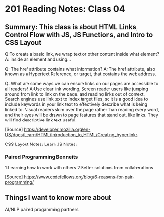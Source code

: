# 201 Reading Notes: Class 04

## Summary: This class is about HTML Links, Control Flow with JS, JS Functions, and Intro to CSS Layout

Q:To create a basic link, we wrap text or other content inside what element?
A:  inside an <a> element and using...

Q: The href attribute contains what information?
A: The href attribute, also known as a Hypertext Reference, or target, that contains the web address.

Q: What are some ways we can ensure links on our pages are accessible to all readers?
A:Use clear link wording, Screen reader users like jumping around from link to link on the page, and reading links out of context.
Search engines use link text to index target files, so it is a good idea to include keywords in your link text to effectively describe what is being linked to.
Visual readers skim over the page rather than reading every word, and their eyes will be drawn to page features that stand out, like links. They will find descriptive link text useful.

[Source] <https://developer.mozilla.org/en-US/docs/Learn/HTML/Introduction_to_HTML/Creating_hyperlinks>

CSS Layout Notes:
Learn JS Notes:

### Paired Programming Benneits

1.Learning how to work with others
2.Better solutions from collaberations

[Source] <https://www.codefellows.org/blog/6-reasons-for-pair-programming/>

## Things I want to know more about

AI/NLP paired progamming partners
